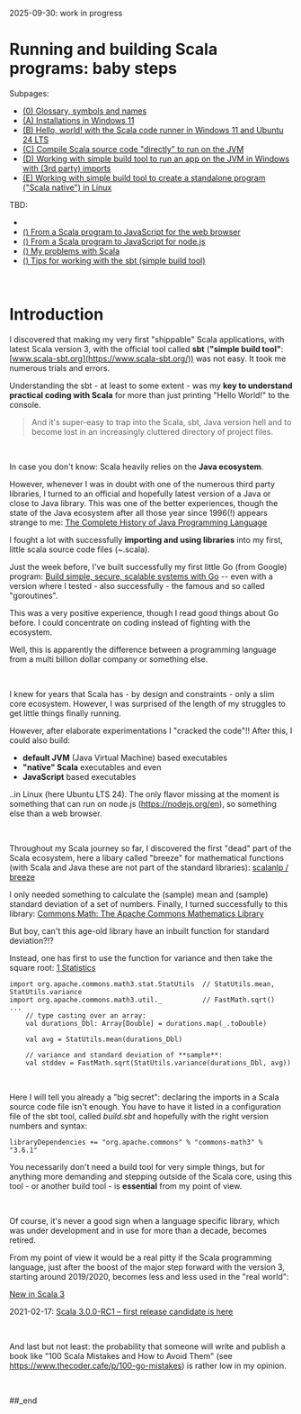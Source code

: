 2025-09-30: work in progress

# Running and building Scala programs: baby steps

Subpages:

- [(0) Glossary, symbols and names](https://github.com/practicalcomputerscience/MicrobenchmarkGPHLlanguages/tree/main/03%20-%20source%20code/01%20-%20imperative%20languages/Scala/Running%20and%20building%20Scala%20programs%20-%20baby%20steps/(0)%20Glossary,%20symbols%20and%20names#glossary-symbols-and-names)
- [(A) Installations in Windows 11](https://github.com/practicalcomputerscience/MicrobenchmarkGPHLlanguages/tree/main/03%20-%20source%20code/01%20-%20imperative%20languages/Scala/Running%20and%20building%20Scala%20programs%20-%20baby%20steps/(A)%20Installations%20in%20Windows%2011#installations-in-windows-11)
- [(B) Hello, world! with the Scala code runner in Windows 11 and Ubuntu 24 LTS](https://github.com/practicalcomputerscience/MicrobenchmarkGPHLlanguages/tree/main/03%20-%20source%20code/01%20-%20imperative%20languages/Scala/Running%20and%20building%20Scala%20programs%20-%20baby%20steps/(B)%20Hello,%20world!%20with%20the%20Scala%20code%20runner%20in%20Windows%2011%20and%20Ubuntu%2024%20LTS#hello-world-with-the-scala-code-runner-in-windows-11-and-ubuntu-24-lts)
- [(C) Compile Scala source code "directly" to run on the JVM](https://github.com/practicalcomputerscience/MicrobenchmarkGPHLlanguages/tree/main/03%20-%20source%20code/01%20-%20imperative%20languages/Scala/Running%20and%20building%20Scala%20programs%20-%20baby%20steps/(C)%20Compile%20Scala%20source%20code%20%22directly%22%20to%20run%20on%20the%20JVM#compile-scala-source-code-directly-to-run-on-the-jvm)
- [(D) Working with simple build tool to run an app on the JVM in Windows with (3rd party) imports](https://github.com/practicalcomputerscience/MicrobenchmarkGPHLlanguages/tree/main/03%20-%20source%20code/01%20-%20imperative%20languages/Scala/Running%20and%20building%20Scala%20programs%20-%20baby%20steps/(D)%20Working%20with%20simple%20build%20tool%20to%20run%20an%20app%20on%20the%20JVM%20in%20Windows%20with%20(3rd%20party)%20imports#working-with-simple-build-tool-to-run-an-app-on-the-jvm-in-windows-with-3rd-party-imports)
- [(E) Working with simple build tool to create a standalone program ("Scala native") in Linux](https://github.com/practicalcomputerscience/MicrobenchmarkGPHLlanguages/new/main/03%20-%20source%20code/01%20-%20imperative%20languages/Scala/Running%20and%20building%20Scala%20programs%20-%20baby%20steps#working-with-simple-build-tool-to-create-a-standalone-program-scala-native-in-linux)

TBD:
- []()
- [() From a Scala program to JavaScript for the web browser]()
- [() From a Scala program to JavaScript for node.js]()
- [() My problems with Scala]()
- [() Tips for working with the sbt (simple build tool)]()

<br/>

# Introduction

I discovered that making my very first "shippable" Scala applications, with latest Scala version 3, with the official tool called **sbt** (**"simple build tool"**: [www.scala-sbt.org](https://www.scala-sbt.org/)) was not easy. It took me numerous trials and errors.

Understanding the sbt - at least to some extent - was my **key to understand practical coding with Scala** for more than just printing "Hello World!" to the console.

> And it's super-easy to trap into the Scala, sbt, Java version hell and to become lost in an increasingly cluttered directory of project files.

<br/>

In case you don't know: Scala heavily relies on the **Java ecosystem**.

However, whenever I was in doubt with one of the numerous third party libraries, I turned to an official and hopefully latest version of a Java or close to Java library. This was one of the better experiences, though the state of the Java ecosystem after all those year since 1996(!) appears strange to me: [The Complete History of Java Programming Language](https://www.geeksforgeeks.org/the-complete-history-of-java-programming-language/)

I fought a lot with successfully **importing and using libraries** into my first, little scala source code files (~.scala).

Just the week before, I've built successfully my first little Go (from Google) program: [Build simple, secure, scalable systems with Go](https://go.dev/) -- even with a version where I tested - also successfully - the famous and so called "goroutines".

This was a very positive experience, though I read good things about Go before. I could concentrate on coding instead of fighting with the ecosystem.

Well, this is apparently the difference between a programming language from a multi billion dollar company or something else.

<br/>

I knew for years that Scala has - by design and constraints - only a slim core ecosystem. However, I was surprised of the length of my struggles to get little things finally running.

However, after elaborate experimentations I "cracked the code"!! After this, I could also build:

- **default JVM** (Java Virtual Machine) based executables
- **"native" Scala** executables and even
- **JavaScript** based executables

..in Linux (here Ubuntu LTS 24). The only flavor missing at the moment is something that can run on node.js (https://nodejs.org/en), so something else than a web browser.

<br/>

Throughout my Scala journey so far, I discovered the first "dead" part of the Scala ecosystem, here a libary called "breeze" for mathematical functions (with Scala and Java these are not part of the standard libraries): [scalanlp / breeze](https://github.com/scalanlp/breeze)

I only needed something to calculate the (sample) mean and (sample) standard deviation of a set of numbers. Finally, I turned successfully to this library: [Commons Math: The Apache Commons Mathematics Library](https://commons.apache.org/proper/commons-math/)

But boy, can't this age-old library have an inbuilt function for standard deviation?!?

Instead, one has first to use the function for variance and then take the square root: [1 Statistics](https://commons.apache.org/proper/commons-math/userguide/stat.html)

```
import org.apache.commons.math3.stat.StatUtils  // StatUtils.mean, StatUtils.variance
import org.apache.commons.math3.util._          // FastMath.sqrt()
...
    // type casting over an array:
    val durations_Dbl: Array[Double] = durations.map(_.toDouble)

    val avg = StatUtils.mean(durations_Dbl)

    // variance and standard deviation of **sample**:
    val stddev = FastMath.sqrt(StatUtils.variance(durations_Dbl, avg))
```

<br/>

Here I will tell you already a "big secret": declaring the imports in a Scala source code file isn't enough. You have to have it listed in a configuration file of the sbt tool, called _build.sbt_ and hopefully with the right version numbers and syntax:

```
libraryDependencies += "org.apache.commons" % "commons-math3" % "3.6.1"
```

You necessarily don't need a build tool for very simple things, but for anything more demanding and stepping outside of the Scala core, using this tool - or another build tool - is **essential** from my point of view.

<br/>

Of course, it's never a good sign when a language specific library, which was under development and in use for more than a decade, becomes retired.

From my point of view it would be a real pitty if the Scala programming language, just after the boost of the major step forward with the version 3, starting around 2019/2020, becomes less and less used in the "real world":

[New in Scala 3](https://docs.scala-lang.org/scala3/new-in-scala3.html)

2021-02-17: [Scala 3.0.0-RC1 – first release candidate is here](https://dotty.epfl.ch/blog/2021/02/17/scala3-rc1.html)

<br/>

And last but not least: the probability that someone will write and publish a book like "100 Scala Mistakes and How to Avoid Them" (see https://www.thecoder.cafe/p/100-go-mistakes) is rather low in my opinion.

<br/>

##_end



